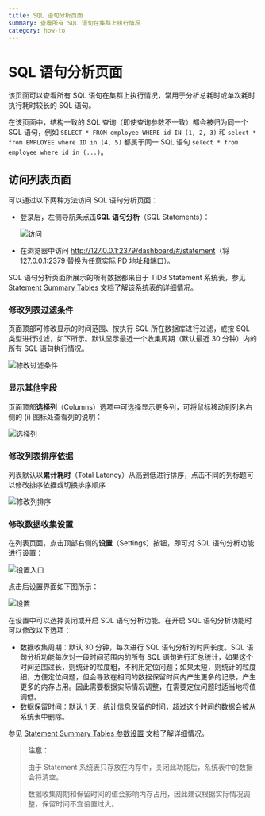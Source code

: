 ```yaml
---
title: SQL 语句分析页面
summary: 查看所有 SQL 语句在集群上执行情况
category: how-to
---
```


# SQL 语句分析页面

该页面可以查看所有 SQL 语句在集群上执行情况，常用于分析总耗时或单次耗时执行耗时较长的 SQL 语句。

在该页面中，结构一致的 SQL 查询（即使查询参数不一致）都会被归为同一个 SQL 语句，例如 `SELECT * FROM employee WHERE id IN (1, 2, 3)` 和 `select * from EMPLOYEE where ID in (4, 5)` 都属于同一 SQL 语句 `select * from employee where id in (...)`。

## 访问列表页面

可以通过以下两种方法访问 SQL 语句分析页面：

- 登录后，左侧导航条点击**SQL 语句分析**（SQL Statements）：

  ![访问](/media/dashboard/statement/access.png)

- 在浏览器中访问 <http://127.0.0.1:2379/dashboard/#/statement>（将 127.0.0.1:2379 替换为任意实际 PD 地址和端口）。

SQL 语句分析页面所展示的所有数据都来自于 TiDB Statement 系统表，参见 [Statement Summary Tables](https://pingcap.com/docs-cn/dev/statement-summary-tables) 文档了解该系统表的详细情况。

### 修改列表过滤条件

页面顶部可修改显示的时间范围、按执行 SQL 所在数据库进行过滤，或按 SQL 类型进行过滤，如下所示。默认显示最近一个收集周期（默认最近 30 分钟）内的所有 SQL 语句执行情况。

![修改过滤条件](/media/dashboard/statement/filter-options.png)

### 显示其他字段

页面顶部**选择列**（Columns）选项中可选择显示更多列，可将鼠标移动到列名右侧的 (i) 图标处查看列的说明：

![选择列](/media/dashboard/statement/columns-selector.png)

### 修改列表排序依据

列表默认以**累计耗时**（Total Latency）从高到低进行排序，点击不同的列标题可以修改排序依据或切换排序顺序：

![修改列排序](/media/dashboard/statement/change-order.png)

### 修改数据收集设置

在列表页面，点击顶部右侧的**设置**（Settings）按钮，即可对 SQL 语句分析功能进行设置：

![设置入口](/media/dashboard/statement/setting-entry.png)

点击后设置界面如下图所示：

![设置](/media/dashboard/statement/settings.png)

在设置中可以选择关闭或开启 SQL 语句分析功能。在开启 SQL 语句分析功能时可以修改以下选项：

- 数据收集周期：默认 30 分钟，每次进行 SQL 语句分析的时间长度。SQL 语句分析功能每次对一段时间范围内的所有 SQL 语句进行汇总统计，如果这个时间范围过长，则统计的粒度粗，不利用定位问题；如果太短，则统计的粒度细，方便定位问题，但会导致在相同的数据保留时间内产生更多的记录，产生更多的内存占用。因此需要根据实际情况调整，在需要定位问题时适当地将值调低。
- 数据保留时间：默认 1 天，统计信息保留的时间，超过这个时间的数据会被从系统表中删除。

参见 [Statement Summary Tables 参数设置](https://pingcap.com/docs-cn/dev/statement-summary-tables/#%E5%8F%82%E6%95%B0%E9%85%8D%E7%BD%AE) 文档了解详细情况。

> **注意：**
>
> 由于 Statement 系统表只存放在内存中，关闭此功能后，系统表中的数据会将清空。
>
> 数据收集周期和保留时间的值会影响内存占用，因此建议根据实际情况调整，保留时间不宜设置过大。
